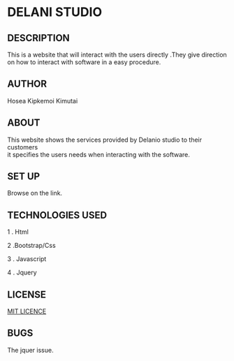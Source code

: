 
# DELANI STUDIO
## DESCRIPTION
This is a website that will interact with the users directly .They give direction on how to
interact with software in a  easy procedure.

## AUTHOR

Hosea Kipkemoi Kimutai

## ABOUT

This website shows the services provided by Delanio studio to their customers  
it specifies the users needs when interacting with the software. 
## SET UP
Browse on the link.

## TECHNOLOGIES USED

1 . Html

2 .Bootstrap/Css

3 . Javascript

4 . Jquery

##  LICENSE 

[MIT LICENCE](https://opensource.org/licenses/mit-license.php)


## BUGS
The jquer issue. 

